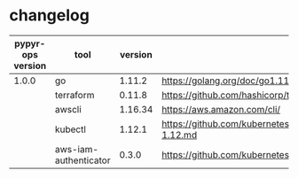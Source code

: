 # changelog

| pypyr-ops version | tool                  |   version         | link                                                                   |
| ------------------| --------------------- |-------------------|------------------------------------------------------------------------|
| 1.0.0             | go                    | 1.11.2            | https://golang.org/doc/go1.11                                          |
|                   | terraform             | 0.11.8            | https://github.com/hashicorp/terraform/blob/master/CHANGELOG.md        |
|                   | awscli                | 1.16.34           | https://aws.amazon.com/cli/                                            |
|                   | kubectl               | 1.12.1            | https://github.com/kubernetes/kubernetes/blob/master/CHANGELOG-1.12.md |
|                   | aws-iam-authenticator | 0.3.0             | https://github.com/kubernetes-sigs/aws-iam-authenticator               |

